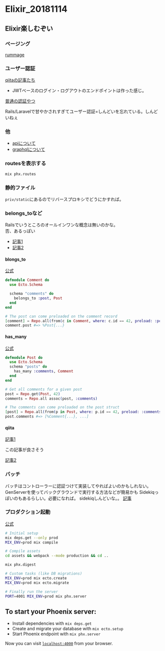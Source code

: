 # Elixir_20181114

## Elixir楽しむぞい

### ページング

[rummage](https://medium.com/@aditya7iyengar/searching-sorting-and-pagination-in-elixir-phoenix-with-rummage-part-1-933106ec50ca) 

### ユーザー認証

[qiitaの記事たち](https://www.one-tab.com/page/pTy8f1UfQS2k2eHBHGiSWg)

* JWTベースのログイン・ログアウトのエンドポイントは作った感じ。

[普通の認証やつ](https://qiita.com/sand/items/8e541f8a950ae6c63931)


Rails/Laravelで甘やかされすぎてユーザー認証=しんどいを忘れている。しんどいねぇ

### 他

* [apiについて](https://qiita.com/piacere_ex/items/50d847170291c41fef64)
* [graphqlについて](https://qiita.com/piacere_ex/items/b4f57b55663403f9ec8e)

### routesを表示する

```bash
mix phx.routes
```

### 静的ファイル

`priv/static`にあるのでリバースプロキシでどうにかすれば。

### belongs_toなど

Railsでいうところのオールインワンな概念は無いのかな。  
否、あるっぽい
* [記事1](https://kazucocoa.wordpress.com/2015/07/24/elixirphoenixhas_one%E3%82%84belongs_to%E3%81%AE%E9%96%A2%E4%BF%82%E3%81%AB%E3%81%82%E3%82%8B%E3%83%A2%E3%83%87%E3%83%AB%E3%82%92%E3%80%81%E4%BB%96%E6%96%B9%E3%81%AE%E3%83%A2%E3%83%87%E3%83%AB/)
* [記事2](https://stackoverflow.com/questions/34184571/how-to-get-the-belongs-to-association-with-ecto-in-elixir)

#### blongs_to

[公式](https://hexdocs.pm/ecto/Ecto.Schema.html#belongs_to/3)

```elixir
defmodule Comment do
  use Ecto.Schema

  schema "comments" do
    belongs_to :post, Post
  end
end

# The post can come preloaded on the comment record
[comment] = Repo.all(from(c in Comment, where: c.id == 42, preload: :post))
comment.post #=> %Post{...}
```

#### has_many

[公式](https://hexdocs.pm/ecto/Ecto.Schema.html#has_many/3)

```elixir
defmodule Post do
  use Ecto.Schema
  schema "posts" do
    has_many :comments, Comment
  end
end

# Get all comments for a given post
post = Repo.get(Post, 42)
comments = Repo.all assoc(post, :comments)

# The comments can come preloaded on the post struct
[post] = Repo.all(from(p in Post, where: p.id == 42, preload: :comments))
post.comments #=> [%Comment{...}, ...]
```

#### qiita

[記事1](https://qiita.com/yoavlt/items/ffbda1f0397839c5db99)

この記事が良さそう  
  
[記事2](https://qiita.com/techno-tanoC/items/c703a5a90e4133fbea82)

### バッチ

バッチはコントローラーに認証つけて実装してやればよいのかもしれない。
GenServerを使ってバックグラウンドで実行する方法などが簡易かも
Sidekiqっぽいのもあるらしい。必要になれば。
sidekiqしんどいな。。
[記事](https://medium.com/@cschneid/background-jobs-in-elixir-phoenix-60dddf4ce207)


### プロダクション起動

[公式](https://hexdocs.pm/phoenix/deployment.html)

```bash
# Initial setup
mix deps.get --only prod
MIX_ENV=prod mix compile

# Compile assets
cd assets && webpack --mode production && cd ..

mix phx.digest

# Custom tasks (like DB migrations)
MIX_ENV=prod mix ecto.create
MIX_ENV=prod mix ecto.migrate

# Finally run the server
PORT=4001 MIX_ENV=prod mix phx.server
```


## To start your Phoenix server:

  * Install dependencies with `mix deps.get`
  * Create and migrate your database with `mix ecto.setup`
  * Start Phoenix endpoint with `mix phx.server`

Now you can visit [`localhost:4000`](http://localhost:4000) from your browser.

